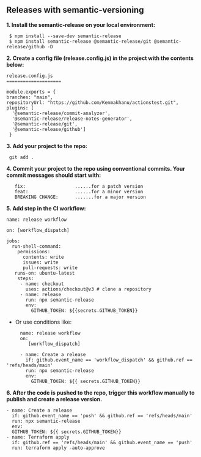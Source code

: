 ## Releases with semantic-versioning

 **1. Install the semantic-release on your local environment:**

     $ npm install --save-dev semantic-release
     $ npm install semantic-release @semantic-release/git @semantic-release/github -D

**2. Create a config file (release.config.js) in the project with the contents below:**
```   
release.config.js
====================

module.exports = {
branches: "main",
repositoryUrl: "https://github.com/Kenmakhanu/actionstest.git",
plugins: [
  '@semantic-release/commit-analyzer',
  '@semantic-release/release-notes-generator',
  '@semantic-release/git',
  '@semantic-release/github']
 }
```

**3. Add your project to the repo:**
   
     git add .

**4. Commit your project to the repo using conventional commits. Your commit messages should start with:**
```
   fix:                  ......for a patch version
   feat:                 ......for a minor version
   BREAKING CHANGE:      .......for a major version
```

**5. Add step in the CI workflow:**
```
name: release workflow

on: [workflow_dispatch]

jobs:
  run-shell-command:
    permissions:
      contents: write
      issues: write
      pull-requests: write
   runs-on: ubuntu-latest
    steps:
     - name: checkout
       uses: actions/checkout@v3 # clone a repository
     - name: release
       run: npx semantic-release
       env:
         GITHUB_TOKEN: ${{secrets.GITHUB_TOKEN}}
```
- Or use conditions like:
```
     name: release workflow
     on:
        [workflow_dispatch]

     - name: Create a release
       if: github.event_name == 'workflow_dispatch' && github.ref == 'refs/heads/main'
       run: npx semantic-release
       env:
         GITHUB_TOKEN: ${{ secrets.GITHUB_TOKEN}}
```
**6. After the code is pushed to the repo, trigger this workflow manually to publish and create a release version.**

```
- name: Create a release
  if: github.event_name == 'push' && github.ref == 'refs/heads/main'
  run: npx semantic-release
  env:
  GITHUB_TOKEN: ${{ secrets.GITHUB_TOKEN}}
- name: Terraform apply
  if: github.ref == 'refs/heads/main' && github.event_name == 'push'
  run: terraform apply -auto-approve
```

